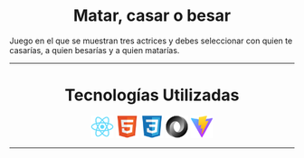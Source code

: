 <h1 align="center">Matar, casar o besar</h1>
<p>Juego en el que se muestran tres actrices y debes seleccionar con quien te casarías, a quien besarías y a quien matarías.</p>
<hr>
<h1 align="center">Tecnologías Utilizadas</h1>
<div align="center">
  <img src="https://github.com/devicons/devicon/blob/master/icons/react/react-original.svg" alt="React" title="React" width="40px">
  <img src="https://github.com/devicons/devicon/blob/master/icons/html5/html5-original.svg" alt="HTML" title="HTML" width="40px">
  <img src="https://github.com/devicons/devicon/blob/master/icons/css3/css3-original.svg" alt="CSS" title="CSS" width="40px">
   <img src="https://github.com/devicons/devicon/blob/master/icons/json/json-original.svg" alt="JSON" title="Json" width="40px">
   <img src="https://github.com/devicons/devicon/blob/master/icons/vitejs/vitejs-original.svg" alt="Vite" title="Vite" width="40px">
</div>
<hr>
<!--<h1 align="center">Detalles del Proyecto</h1>
<p>Este proyecto consiste en utilizar todos los conceptos aprendidos durante la formación de ONE, como contextos, styled components, hooks y consumo de apis. </p>
<hr>
<h1 align="center">Características Destacadas</h1>
<ul>
  <li><b>Responsivo:</b> El sitio se adapta a la plataforma en la que se encuentre el usuario.</li>
  <li><b>CRUD:</b> Permite añadir o eliminar peliculas a la plataforma.</li>
</ul>
<hr>
<h1 align="center">Interfaz</h1>
<div align="center">
  <img src="InterfazAF.png" alt="Interface" title="Interface" width="600px">
</div>
<hr>-->

